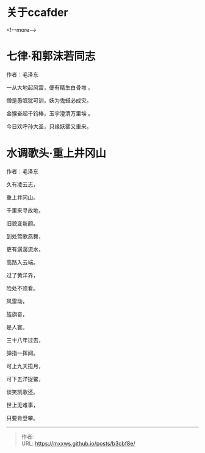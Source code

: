 # 关于ccafder


&lt;!--more--&gt;


# 七律·和郭沫若同志

作者：毛泽东

一从大地起风雷，便有精生白骨堆 。

僧是愚氓犹可训，妖为鬼蜮必成灾。

金猴奋起千钧棒，玉宇澄清万里埃 。

今日欢呼孙大圣，只缘妖雾又重来。


# 水调歌头·重上井冈山

作者：毛泽东

久有凌云志，

重上井冈山。

千里来寻故地，

旧貌变新颜。

到处莺歌燕舞，

更有潺潺流水，

高路入云端。

过了黄洋界，

险处不须看。


风雷动，

旌旗奋，

是人寰。

三十八年过去，

弹指一挥间。

可上九天揽月，

可下五洋捉鳖，

谈笑凯歌还。

世上无难事，

只要肯登攀。

---

> 作者:   
> URL: https://mxxws.github.io/posts/b3cbf8e/  

